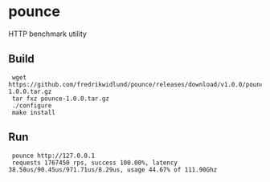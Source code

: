# pounce
HTTP benchmark utility

Build
-----

     wget https://github.com/fredrikwidlund/pounce/releases/download/v1.0.0/pounce-1.0.0.tar.gz
     tar fxz pounce-1.0.0.tar.gz
     ./configure
     make install

Run
---

     pounce http://127.0.0.1
     requests 1767450 rps, success 100.00%, latency 38.58us/90.45us/971.71us/8.29us, usage 44.67% of 111.90Ghz
